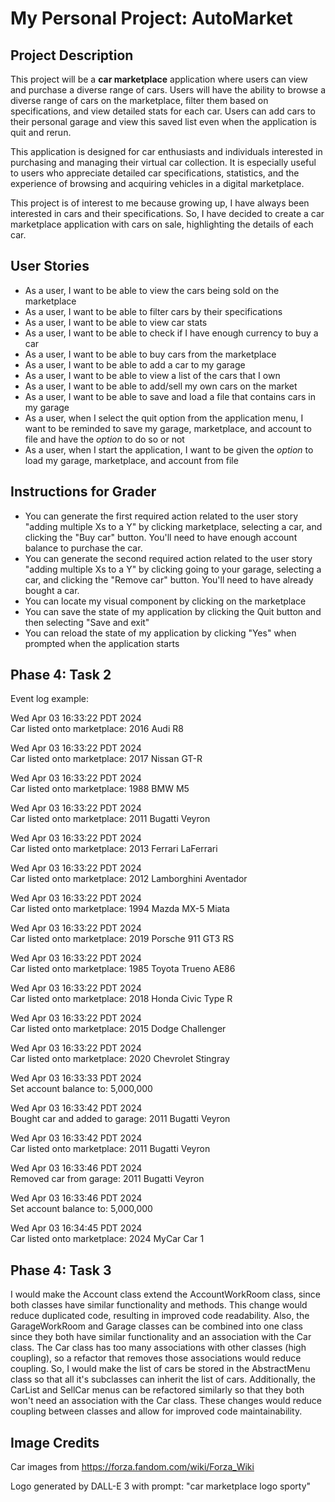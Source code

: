 # My Personal Project: AutoMarket

## Project Description

This project will be a **car marketplace** application where users can view and purchase a diverse range of cars. 
Users will have the ability to browse a diverse range of cars on the marketplace,
filter them based on specifications, and view detailed stats for each car.
Users can add cars to their personal garage and view this saved list even when the application is quit and rerun.

This application is designed for car enthusiasts and individuals interested in purchasing and managing their virtual 
car collection. It is especially useful to users who appreciate detailed car specifications, statistics, and the 
experience of browsing and acquiring vehicles in a digital marketplace.

This project is of interest to me because growing up, I have always been interested in cars and their specifications. 
So, I have decided to create a car marketplace application with cars on sale, highlighting the details of each car.


## User Stories
- As a user, I want to be able to view the cars being sold on the marketplace
- As a user, I want to be able to filter cars by their specifications
- As a user, I want to be able to view car stats
- As a user, I want to be able to check if I have enough currency to buy a car
- As a user, I want to be able to buy cars from the marketplace
- As a user, I want to be able to add a car to my garage
- As a user, I want to be able to view a list of the cars that I own
- As a user, I want to be able to add/sell my own cars on the market
- As a user, I want to be able to save and load a file that contains cars in my garage
- As a user, when I select the quit option from the application menu, 
I want to be reminded to save my garage, marketplace, and account to file and have the _option_ to do so or not
- As a user, when I start the application, I want to be given the _option_ to load my garage, marketplace, and account
from file
## Instructions for Grader
- You can generate the first required action related to the user story "adding multiple Xs to a Y" by clicking
marketplace, selecting a car, and clicking the "Buy car" button. You'll need to have enough account balance to purchase
the car.
- You can generate the second required action related to the user story "adding multiple Xs to a Y" by clicking going
to your garage, selecting a car, and clicking the "Remove car" button. You'll need to have already bought a car.
- You can locate my visual component by clicking on the marketplace
- You can save the state of my application by clicking the Quit button and then selecting "Save and exit" 
- You can reload the state of my application by clicking "Yes" when prompted when the application starts

## Phase 4: Task 2

Event log example:

Wed Apr 03 16:33:22 PDT 2024\
Car listed onto marketplace: 2016 Audi R8


Wed Apr 03 16:33:22 PDT 2024\
Car listed onto marketplace: 2017 Nissan GT-R


Wed Apr 03 16:33:22 PDT 2024\
Car listed onto marketplace: 1988 BMW M5


Wed Apr 03 16:33:22 PDT 2024\
Car listed onto marketplace: 2011 Bugatti Veyron


Wed Apr 03 16:33:22 PDT 2024\
Car listed onto marketplace: 2013 Ferrari LaFerrari


Wed Apr 03 16:33:22 PDT 2024\
Car listed onto marketplace: 2012 Lamborghini Aventador


Wed Apr 03 16:33:22 PDT 2024\
Car listed onto marketplace: 1994 Mazda MX-5 Miata


Wed Apr 03 16:33:22 PDT 2024\
Car listed onto marketplace: 2019 Porsche 911 GT3 RS


Wed Apr 03 16:33:22 PDT 2024\
Car listed onto marketplace: 1985 Toyota Trueno AE86


Wed Apr 03 16:33:22 PDT 2024\
Car listed onto marketplace: 2018 Honda Civic Type R


Wed Apr 03 16:33:22 PDT 2024\
Car listed onto marketplace: 2015 Dodge Challenger


Wed Apr 03 16:33:22 PDT 2024\
Car listed onto marketplace: 2020 Chevrolet Stingray

Wed Apr 03 16:33:33 PDT 2024\
Set account balance to: 5,000,000


Wed Apr 03 16:33:42 PDT 2024\
Bought car and added to garage: 2011 Bugatti Veyron


Wed Apr 03 16:33:42 PDT 2024\
Car listed onto marketplace: 2011 Bugatti Veyron


Wed Apr 03 16:33:46 PDT 2024\
Removed car from garage: 2011 Bugatti Veyron


Wed Apr 03 16:33:46 PDT 2024\
Set account balance to: 5,000,000


Wed Apr 03 16:34:45 PDT 2024\
Car listed onto marketplace: 2024 MyCar Car 1


## Phase 4: Task 3

I would make the Account class extend the AccountWorkRoom class, since both classes have similar functionality and 
methods. This change would reduce duplicated code, resulting in improved code readability. Also, the GarageWorkRoom 
and Garage classes can be combined into one class since they both have similar functionality and an association with 
the Car class. The Car class has too many associations with other classes (high coupling), so a refactor that removes 
those associations would reduce coupling. So, I would make the list of cars be stored in the AbstractMenu class so that 
all it's subclasses can inherit the list of cars. Additionally, the CarList and SellCar menus can be refactored 
similarly so that they both won't need an association with the Car class. These changes would reduce coupling between 
classes and allow for improved code maintainability.

## Image Credits

Car images from https://forza.fandom.com/wiki/Forza_Wiki

Logo generated by DALL-E 3 with prompt: "car marketplace logo sporty"
